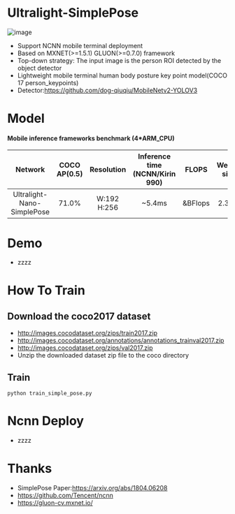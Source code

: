 # Ultralight-SimplePose
![image](https://github.com/dog-qiuqiu/Ultralight-SimplePose/blob/master/data/demo.gif)

* Support NCNN mobile terminal deployment
* Based on MXNET(>=1.5.1) GLUON(>=0.7.0) framework
* Top-down strategy: The input image is the person ROI detected by the object detector
* Lightweight mobile terminal human body posture key point model(COCO 17 person_keypoints)
* Detector:https://github.com/dog-qiuqiu/MobileNetv2-YOLOV3
# Model 
#### Mobile inference frameworks benchmark (4*ARM_CPU)
Network|COCO AP(0.5)|Resolution|Inference time (NCNN/Kirin 990)|FLOPS|Weight size
:---:|:---:|:---:|:---:|:---:|:---:
Ultralight-Nano-SimplePose|71.0%|W:192 H:256|~5.4ms|&BFlops|2.3MB
# Demo
* zzzz
# How To Train
## Download the coco2017 dataset
* http://images.cocodataset.org/zips/train2017.zip
* http://images.cocodataset.org/annotations/annotations_trainval2017.zip
* http://images.cocodataset.org/zips/val2017.zip
* Unzip the downloaded dataset zip file to the coco directory
## Train
```
python train_simple_pose.py
```
# Ncnn Deploy
* zzzz
# Thanks
* SimplePose Paper:https://arxiv.org/abs/1804.06208
* https://github.com/Tencent/ncnn
* https://gluon-cv.mxnet.io/
